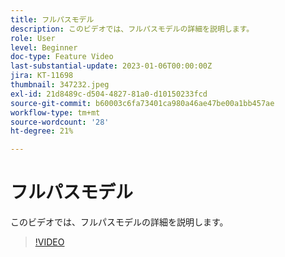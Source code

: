 ```yaml
---
title: フルパスモデル
description: このビデオでは、フルパスモデルの詳細を説明します。
role: User
level: Beginner
doc-type: Feature Video
last-substantial-update: 2023-01-06T00:00:00Z
jira: KT-11698
thumbnail: 347232.jpeg
exl-id: 21d8489c-d504-4827-81a0-d10150233fcd
source-git-commit: b60003c6fa73401ca980a46ae47be00a1bb457ae
workflow-type: tm+mt
source-wordcount: '28'
ht-degree: 21%

---
```


# フルパスモデル

このビデオでは、フルパスモデルの詳細を説明します。

>[!VIDEO](https://video.tv.adobe.com/v/347232/?quality=12&learn=on)
